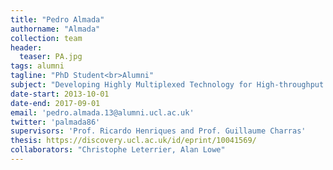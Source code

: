 ```yaml
---
title: "Pedro Almada"
authorname: "Almada"
collection: team
header:
  teaser: PA.jpg
tags: alumni
tagline: "PhD Student<br>Alumni"
subject: "Developing Highly Multiplexed Technology for High-throughput Super-resolution Fluorescence Microscopy"
date-start: 2013-10-01
date-end: 2017-09-01
email: 'pedro.almada.13@alumni.ucl.ac.uk'
twitter: 'palmada86'
supervisors: 'Prof. Ricardo Henriques and Prof. Guillaume Charras'
thesis: https://discovery.ucl.ac.uk/id/eprint/10041569/
collaborators: "Christophe Leterrier, Alan Lowe"
---
```

